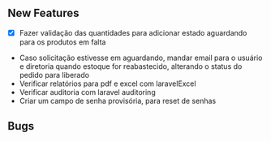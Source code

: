 ## New Features
- [X] Fazer validação das quantidades para adicionar estado aguardando para os produtos em falta
- Caso solicitação estivesse em aguardando, mandar email para o usuário e diretoria quando estoque for reabastecido, alterando o status do pedido para liberado
- Verificar relatórios para pdf e excel com laravelExcel
- Verificar auditoria com laravel auditoring
- Criar um campo de senha provisória, para reset de senhas

## Bugs